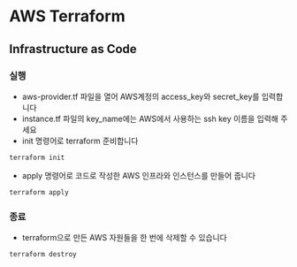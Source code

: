 # AWS Terraform

## Infrastructure as Code

### 실행

* aws-provider.tf 파일을 열어 AWS계정의 access_key와 secret_key를 입력합니다
* instance.tf 파일의 key_name에는 AWS에서 사용하는 ssh key 이름을 입력해 주세요
* init 명령어로 terraform 준비합니다

```bash
terraform init
```

* apply 명령어로 코드로 작성한 AWS 인프라와 인스턴스를 만들어 줍니다

```bash
terraform apply
```

### 종료

* terraform으로 만든 AWS 자원들을 한 번에 삭제할 수 있습니다

```bash
terraform destroy
```